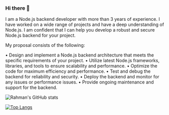 ### Hi there 👋

I am a Node.js backend developer with more than 3 years of experience. I have worked on a wide range of projects and have a deep understanding of Node.js. I am confident that I can help you develop a robust and secure Node.js backend for your project.

My proposal consists of the following:

• Design and implement a Node.js backend architecture that meets the specific requirements of your project.
• Utilize latest Node.js frameworks, libraries, and tools to ensure scalability and performance.
• Optimize the code for maximum efficiency and performance.
• Test and debug the backend for reliability and security.
• Deploy the backend and monitor for any issues or performance issues.
• Provide ongoing maintenance and support for the backend.

![Rahman's GitHub stats](https://github-readme-stats.vercel.app/api?username=rachmanzz&show_icons=true&count_private=true)

[![Top Langs](https://github-readme-stats.vercel.app/api/top-langs/?username=rachmanzz&exclude_repo=rachmanzz,rachmanzz.github.io&layout=compact)](https://github.com/rachmanzz/rachmanzz)

<!--
**rachmanzz/rachmanzz** is a ✨ _special_ ✨ repository because its `README.md` (this file) appears on your GitHub profile.

Here are some ideas to get you started:

- 🔭 I’m currently working on ...
- 🌱 I’m currently learning ...
- 👯 I’m looking to collaborate on ...
- 🤔 I’m looking for help with ...
- 💬 Ask me about ...
- 📫 How to reach me: ...
- 😄 Pronouns: ...
- ⚡ Fun fact: ...
-->

